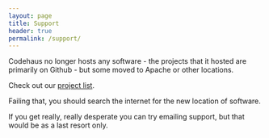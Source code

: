 ```yaml
---
layout: page
title: Support
header: true
permalink: /support/
---
```



Codehaus no longer hosts any software - the projects that it hosted are primarily on Github - but some moved to Apache or other locations.

Check out our <a href='/projects/'>project list</a>.

Failing that, you should search the internet for the new location of software.

If you get really, really desperate you can try emailing support, but that would be as a last resort only.